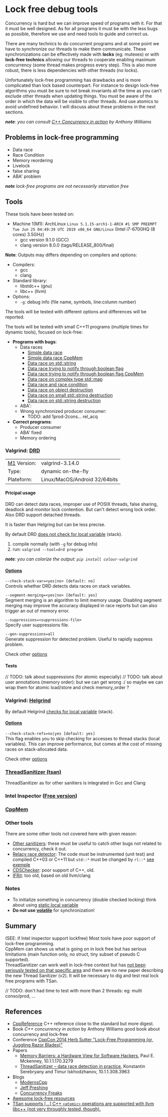 # Lock free debug tools

Concurrency is hard but we can improve speed of programs with it.
For that it must be well designed. As for all programs it must be with the less bugs as possible, therefore we use and need tools to guide and correct us.

There are many technics to do concurrent programs and at some point we have to synchronize our threads to make them communicate.
These synchronizations can be effectively made with **locks** (eg: mutexes) or with **lock-free technics** allowing our threads to cooperate enabling maximum concurrency (some thread makes progress every step). This is also more robust, there is less dependencies with other threads (no locks).

Unfortunately lock-free programming has drawbacks and is more complicated than lock based counterpart. For instance to design lock-free algorithms you must be sure to not break invariants all the time as you can't exclude other threads when updating things. You must be aware of the order in which the data will be visible to other threads. And use atomics to avoid undefined behavior. I will discuss about these problems in the next sections.

***note**: you can consult [C++ Concurrency in action](#cpp_concurrency_in_action) by Anthony Williams*

## Problems in lock-free programming

- Data race
- Race Condition
- Memory reordering
- Livelock
- false sharing
- ABA' problem

***note** lock-free programs are not necessarily starvation free*

## Tools

These tools have been tested on:

- <a name="m1"></a>Machine 1(M1): ArchLinux `Linux 5.1.15-arch1-1-ARCH #1 SMP PREEMPT Tue Jun 25 04:49:39 UTC 2019 x86_64 GNU/Linux` (Intel i7-6700HQ (8 cores) 3.5GHz)
  - gcc version 9.1.0 (GCC)
  - clang version 8.0.0 (tags/RELEASE_800/final)

**Note**: Outputs may differs depending on compilers and options:

- Compilers:
  - gcc
  - clang
- Standard library:
  - libstdc++ (gnu)
  - libc++    (llvm)
- Options:
  - `-g`: debug info (file name, symbols, line:column number)

The tools will be tested with different options and differences will be reported.

The tools will be tested with small C++11 programs (multiple times for dynamic tools), focused on lock-free:

- **Programs with bugs**:
  - Data races
    - [Simple data race](./code/data_race/data_race_simple.cpp)
    - [Simple data race CppMem](./code/data_race/data_race_simple.cppmem)
    - [Data race on std::string](./code/data_race/data_race_string.cpp)
    - [Data race trying to notify through boolean flag](./code/data_race/pseudo_notif.cpp)
    - [Data race trying to notify through boolean flag CppMem](./code/data_race/pseudo_notif.cppmem)
    - [Data race on complex type std::map](./code/data_race/race_map.cpp)
    - [Data race and race condition](./code/data_race/data_race_race_cond.cpp)
    - [Data race on object destruction](./code/data_race/race_destruction.cpp)
    - [Data race on small std::string destruction](./code/data_race/race_destruction_SSO.cpp)
    - [Data race on std::string destruction](./code/data_race/race_destruction_string.cpp)
  - ABA':
  - Wrong synchronized producer consumer:
    - TODO: add 1prod-2cons... rel_acq
- **Correct programs**:
  - Producer consumer
  - ABA' fixed
  - Memory ordering

### Valgrind: [DRD](http://valgrind.org/docs/manual/drd-manual.html)

|                    |                               |
| ------------------ | ----------------------------- |
| [M1](#m1) Version: | valgrind-3.14.0               |
| Type:              | dynamic on-the-fly            |
| Plateform:         | Linux/MacOS/Android 32/64bits |

#### Pricipal usage

DRD can detect data races, improper use of POSIX threads, false sharing, deadlock and monitor lock contention. But can't detect wrong lock order.\
Also DRD support detached threads.

It is faster than Helgring but can be less precise.

By default DRD [does not check for local variable](#drd_stack_check) (stack).

1. compile normally (with `-g` for debug info)
2. run: `valgrind --tool=drd program`

***note**: you can colorize the output: `pip install colour-valgrind`*

#### [Options](http://valgrind.org/docs/manual/drd-manual.html#drd-manual.options)

<a name="drd_stack_check"></a>
`--check-stack-var=<yes|no> [default: no]`\
Controls whether DRD detects data races on stack variables.

`--segment-merging=<yes|no> [default: yes]`\
Segment merging is an algorithm to limit memory usage. Disabling segment merging may improve the accuracy displayed in race reports but can also trigger an out of memory error.

`--suppressions=<suppressions-file>`\
Specify user suppressions file.

`--gen-suppressions=all`\
Generate suppression for detected problem. Useful to rapidly suppress problem.

Check other [options](http://valgrind.org/docs/manual/drd-manual.html#drd-manual.options)

#### Tests

// TODO: talk about suppressions (for atomic especially)
// TODO: talk about user annotations (memory order): but we can get wrong :/ so maybe we can wrap them for atomic load/store and check memory_order ?

### Valgrind: [Helgrind](http://valgrind.org/docs/manual/hg-manual.html)

By default Helgrind [checks for local variable](#hg_stack_check) (stack).

#### [Options](http://valgrind.org/docs/manual/hg-manual.html#hg-manual.options)

<a name="hg_stack_check"></a>
`--check-stack-refs=no|yes [default: yes]`\
This flag enables you to skip checking for accesses to thread stacks (local variables). This can improve performance, but comes at the cost of missing races on stack-allocated data.

Check other [options](http://valgrind.org/docs/manual/hg-manual.html#hg-manual.options)

### [ThreadSanitizer (tsan)](https://github.com/google/sanitizers/wiki/ThreadSanitizerCppManual)

ThreadSanitizer as for other sanitiers is integrated in Gcc and Clang

### Intel Inspector ([Free version](https://software.intel.com/en-us/inspector/choose-download#inspector))

### [CppMem](http://svr-pes20-cppmem.cl.cam.ac.uk/cppmem/)

### Other tools

There are some other tools not covered here with given reason:

- [Other sanitizers](https://github.com/google/sanitizers/wiki): these must be useful to catch other bugs not related to concurrency, check it out.
- [Relacy race detector](http://www.1024cores.net/home/relacy-race-detector):
  The code must be instrumented (unit test) and compiled C++03 or C++11 but `std::*` must be changed by `rl::*` [see exemple](./code/)
- [CDSChecker](http://plrg.eecs.uci.edu/software_page/42-2/): poor support of C++, old.
- [IFRit](https://github.com/blucia0a/IFRit): too old, based on old llvm/clang

### Notes

- To initialize something in concurrency (double checked locking) think about using [static local variable](https://en.cppreference.com/w/cpp/language/storage_duration#Static_local_variables)
- **Do not use [volatile](https://github.com/google/sanitizers/wiki/ThreadSanitizerAboutRaces#volatile)** for synchronization!

## Summary

(SEE: if Intel inspector support lockfree)
Most tools have poor support of lock-free programming.\
CppMem can shows us what is going on in lock free but has serious limitations (main function only, no struct, tiny subset of pseudo C supported).\
ThreadSanitizer can work well in lock-free context but has [not been seriously tested on that specific area](#tsan_faq "TSan supports [...] C++ `<atomic>` operations are supported with llvm libc++ (not very throughly tested, though).") and there are no new paper describing the new Thread Sanitizer (v2). It will be necessary to dig and test real lock free programs with TSan.

// TODO: don't had time to test with more than 2 threads: eg: multi conso/prod, ...

## References

- [CppReference](https://cppreference.com/) C++ reference close to the standard but more digest.
- <a name="cpp_concurrency_in_action"></a>Book *C++ concurrency in action* by Anthony Williams good book about concurrency and lock-free
- Conference [CppCon 2014 Herb Sutter "Lock-Free Programming (or, Juggling Razor Blades)"](https://www.youtube.com/watch?v=c1gO9aB9nbs)
- Papers
  - [Memory Barriers: a Hardware View for Software Hackers](https://citeseerx.ist.psu.edu/viewdoc/summary?doi=10.1.1.170.3279), Paul E. Mckenney, 10.1.1.170.3279
  - [ThreadSanitizer – data race detection in practice](https://citeseerx.ist.psu.edu/viewdoc/summary?doi=10.1.1.308.3963), Konstantin Serebryany and Timur Iskhodzhanov, 10.1.1.308.3963
- Blogs
  - [ModernsCpp](https://www.modernescpp.com/)
  - [Jeff Preshing](https://preshing.com/)
  - [Concurrency Freaks](http://concurrencyfreaks.blogspot.com/)
- [Awesome lock-free resources](https://github.com/rigtorp/awesome-lockfree)
- <a name="tsan_faq"></a>[TSan supports [...] C++ `<atomic>` operations are supported with llvm libc++ (not very throughly tested, though).](https://github.com/google/sanitizers/wiki/ThreadSanitizerCppManual#faq)
